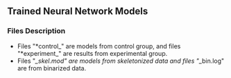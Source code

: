 ## Trained Neural Network Models
### Files Description
- Files "*control_" are models from control group, and files "*experiment_" are results from experimental group.
- Files "*_skel.mod" are models from skeletonized data and files "*_bin.log" are from binarized data.